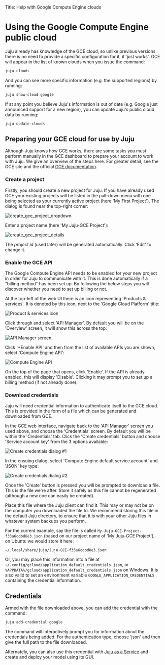 Title: Help with Google Compute Engine clouds

# Using the Google Compute Engine public cloud

Juju already has knowledge of the GCE cloud, so unlike previous versions there
is no need to provide a specific configuration for it, it 'just works'. GCE
will appear in the list of known clouds when you issue the command:
  
```bash
juju clouds
```
And you can see more specific information (e.g. the supported regions) by 
running:
  
```bash
juju show-cloud google
```

If at any point you believe Juju's information is out of date (e.g. Google just 
announced support for a new region), you can update Juju's public cloud data by
running:
  
```bash
juju update-clouds
```

## Preparing your GCE cloud for use by Juju

Although Juju knows how GCE works, there are some tasks you must perform 
manually in the GCE dashboard to prepare your account to work with Juju. We
give an overview of the steps here. For greater detail, see the GCE site and
the official [GCE documentation][gce-docs].

### Create a project

Firstly, you should create a new project for Juju. If you have already used GCE 
your existing projects will be listed in the pull-down menu with one being
selected as your currently active project (here 'My First Project'). The dialog is
found near the top-right corner:

![create_gce_project_dropdown](./media/config-gce-new_project_dropdown.png)

Enter a project name (here 'My Juju-GCE Project'):

![create_gce_project_details](./media/config-gce-first_project_create.png)

The *project id* (used later) will be generated automatically. Click 'Edit'
to change it.

### Enable the GCE API

The Google Compute Engine API needs to be enabled for your new project in order
for Juju to communicate with it. This is done automatically if a "billing
method" has been set up. By following the below steps you will discover whether
you need to set up billing or not.

At the top-left of the web UI there is an icon representing 'Products &
services'. It is denoted by this icon, next to the 'Google Cloud Platform'
title:

![Product & services icon](./media/config-gce-product_services_icon.png)

Click through and select 'API Manager'. By default you will be on the 'Overview'
screen, it will show this across the top:

![API Manager screen](./media/config-gce-api_manager.png)

Click '+Enable API' and then from the list of available APIs you are shown,
select 'Compute Engine API':

![Compute Engine API](./media/config-gce-api_manager_compute_enabled.png)

On the top of the page that opens, click 'Enable'. If the API is already
enabled, this will display 'Disable'. Clicking it may prompt you to set up a
billing method (if not already done).

### Download credentials

Juju will need credential information to authenticate itself to the GCE cloud. 
This is provided in the form of a file which can be  generated and downloaded 
from GCE.

In the GCE web interface, navigate back to the 'API Manager' screen you used 
above, and choose the 'Credentials' screen. By default you
will be within the 'Credentials' tab. Click the 'Create credentials' button and
choose 'Service account key' from the 3 options available:

![Create credentials dialog #1](./media/config-gce-api_manager_create_credentials-1.png)

In the ensuing dialog, select 'Compute Engine default service account' and 'JSON'
key type:

![Create credentials dialog #2](./media/config-gce-api_manager_create_credentials-2.png)

Once the 'Create' button is pressed you will be prompted to download a file.
This is the file we're after. Store it safely as this file cannot be
regenerated (although a new one can easily be created).

Place this file where the Juju client can find it. This may or may not be on
the computer you downloaded the file to. We recommend storing this file in the 
default Juju directory, to ensure that it is with your other Juju files in 
whatever system backups you perform.

For the current example, say the file is called `My-Juju-GCE-Project-f33a6cdbd8e3.json`
(based on our project name of 'My Juju-GCE Project'), on Ubuntu we would store
it here:

`~/.local/share/juju/Juju-GCE-f33a6cdbd8e3.json`

Or, you may place this information into a file at `~/.config/gcloud/application_default_credentials.json`,
or `%APPDATA%/gcloud/application_default_credentials.json` on Windows. It
is also valid to set an environment variable `GOOGLE_APPLICATION_CREDENTIALS`
containing the credential information.

## Credentials

Armed with the file downloaded above, you can add the credential with the
command:

```bash
juju add-credential google
```

The command will interactively prompt you for information about the credentials
being added. For the authentication type, choose 'json' and then give the full
path to the file downloaded.

Alternately, you can also use this credential with [Juju as a Service][jaas] and
create and deploy your model using its GUI.

[gce-docs]: https://console.cloud.google.com/start "GCE Getting Started"
[jaas]: ./getting-started-jaas.html "Getting Started with Juju as a Service"
